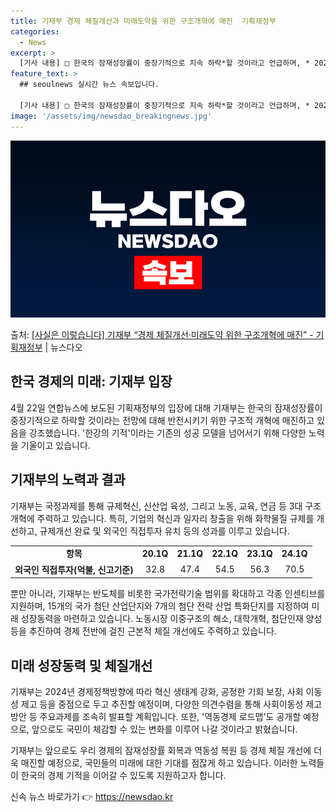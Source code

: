 ```yaml
---
title: 기재부 경제 체질개선과 미래도약을 위한 구조개혁에 매진  기획재정부
categories:
  - News
excerpt: >
  [기사 내용] □ 한국의 잠재성장률이 중장기적으로 지속 하락*할 것이라고 언급하며, * 2020년대 2.1%…
feature_text: >
  ## seoulnews 실시간 뉴스 속보입니다.

  [기사 내용] □ 한국의 잠재성장률이 중장기적으로 지속 하락*할 것이라고 언급하며, * 2020년대 2.1%…
image: '/assets/img/newsdao_breakingnews.jpg'
---
```


![뉴스다오 속보](/assets/img/newsdao_breakingnews.jpg)

<p>출처: <a href="https://newsdao.kr/3654" rel="dofollow">[사실은 이렇습니다] 기재부 “경제 체질개선·미래도약 위한 구조개혁에 매진” - 기획재정부</a> | 뉴스다오</p>

<h2 data-ke-size="size26">한국 경제의 미래: 기재부 입장</h2>
<p data-ke-size="size16">4월 22일 연합뉴스에 보도된 기획재정부의 입장에 대해 기재부는 한국의 잠재성장률이 중장기적으로 하락할 것이라는 전망에 대해 반전시키기 위한 구조적 개혁에 매진하고 있음을 강조했습니다. '한강의 기적'이라는 기존의 성공 모델을 넘어서기 위해 다양한 노력을 기울이고 있습니다.</p>

<h2 data-ke-size="size26">기재부의 노력과 결과</h2>
<p data-ke-size="size16">기재부는 국정과제를 통해 규제혁신, 신산업 육성, 그리고 노동, 교육, 연금 등 3대 구조개혁에 주력하고 있습니다. 특히, 기업의 혁신과 일자리 창출을 위해 화학물질 규제를 개선하고, 규제개선 완료 및 외국인 직접투자 유치 등의 성과를 이루고 있습니다.</p>
<table>
	<tr>
		<td style="text-align: center; height: 17px;"><b>항목</b></td>
		<td style="text-align: center; height: 17px;"><b>20.1Q</b></td>
		<td style="text-align: center; height: 17px;"><b>21.1Q</b></td>
		<td style="text-align: center; height: 17px;"><b>22.1Q</b></td>
		<td style="text-align: center; height: 17px;"><b>23.1Q</b></td>
		<td style="text-align: center; height: 17px;"><b>24.1Q</b></td>
	</tr>
	<tr>
		<td style="text-align: center; height: 17px;"><b>외국인 직접투자(억불, 신고기준)</b></td>
		<td style="text-align: center; height: 17px;">32.8</td>
		<td style="text-align: center; height: 17px;">47.4</td>
		<td style="text-align: center; height: 17px;">54.5</td>
		<td style="text-align: center; height: 17px;">56.3</td>
		<td style="text-align: center; height: 17px;">70.5</td>
	</tr>
</table>

<p data-ke-size="size16">뿐만 아니라, 기재부는 반도체를 비롯한 국가전략기술 범위를 확대하고 각종 인센티브를 지원하며, 15개의 국가 첨단 산업단지와 7개의 첨단 전략 산업 특화단지를 지정하여 미래 성장동력을 마련하고 있습니다. 노동시장 이중구조의 해소, 대학개혁, 첨단인재 양성 등을 추진하여 경제 전반에 걸친 근본적 체질 개선에도 주력하고 있습니다.</p>

<h2 data-ke-size="size26">미래 성장동력 및 체질개선</h2>
<p data-ke-size="size16">기재부는 2024년 경제정책방향에 따라 혁신 생태계 강화, 공정한 기회 보장, 사회 이동성 제고 등을 중점으로 두고 추진할 예정이며, 다양한 의견수렴을 통해 사회이동성 제고방안 등 주요과제를 조속히 발표할 계획입니다. 또한, '역동경제 로드맵'도 공개할 예정으로, 앞으로도 국민이 체감할 수 있는 변화를 이루어 나갈 것이라고 밝혔습니다.</p>

<p data-ke-size="size16">기재부는 앞으로도 우리 경제의 잠재성장률 회복과 역동성 복원 등 경제 체질 개선에 더욱 매진할 예정으로, 국민들의 미래에 대한 기대를 점잖게 하고 있습니다. 이러한 노력들이 한국의 경제 기적을 이어갈 수 있도록 지원하고자 합니다.</p>
 

신속 뉴스 바로가기 👉 <a href="https://newsdao.kr" rel="dofollow">https://newsdao.kr</a>


